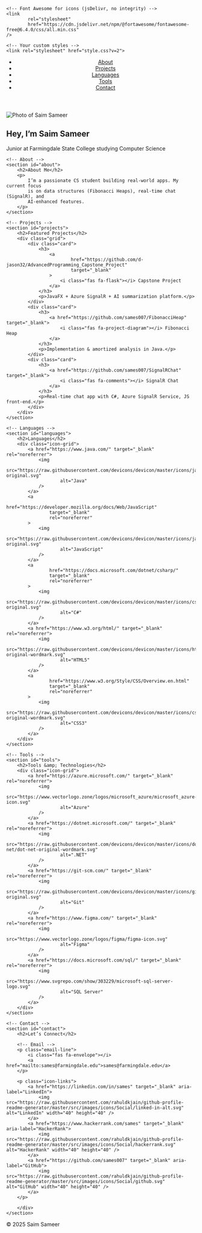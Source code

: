 <!DOCTYPE html>
<html lang="en">
<head>
    <meta charset="UTF-8" />
    <meta
            name="description"
            content="Saim Sameer – Junior CS student at Farmingdale State College. Building real‑world apps in Java, C#, JS, AI, SignalR."
    />
    <meta name="viewport" content="width=device-width, initial-scale=1" />
    <title>Saim Sameer | CS Junior</title>

    <!-- Font Awesome for icons (jsDelivr, no integrity) -->
    <link
            rel="stylesheet"
            href="https://cdn.jsdelivr.net/npm/@fortawesome/fontawesome-free@6.4.0/css/all.min.css"
    />

    <!-- Your custom styles -->
    <link rel="stylesheet" href="style.css?v=2">
</head>
<body>
<header>
    <nav aria-label="Main navigation">
        <ul>
            <li><a href="#about">About</a></li>
            <li><a href="#projects">Projects</a></li>
            <li><a href="#languages">Languages</a></li>
            <li><a href="#tools">Tools</a></li>
            <li><a href="#contact">Contact</a></li>
        </ul>
    </nav>
</header>

<main>
    <!-- Hero -->
    <section id="hero">
        <img
                src="image/IMG_0037 (1).jpg"
                alt="Photo of Saim Sameer"
                class="profile-pic"
        />
        <h1>Hey, I’m <span>Saim Sameer</span></h1>
        <p>Junior at Farmingdale State College studying Computer Science</p>
        <p class="social-links">
            <a href="https://github.com/sames007" target="_blank" aria-label="GitHub">
                <i class="fab fa-github fa-2x"></i>
            </a>
            <a
                    href="https://www.linkedin.com/in/saim-sameer-6849b934a/"
                    target="_blank"
                    aria-label="LinkedIn"
            >
                <i class="fab fa-linkedin fa-2x"></i>
            </a>
            <a
                    href="https://www.hackerrank.com/profile/sames1"
                    target="_blank"
                    aria-label="HackerRank"
            >
                <i class="fab fa-hackerrank fa-2x"></i>
            </a>
        </p>
    </section>

    <!-- About -->
    <section id="about">
        <h2>About Me</h2>
        <p>
            I’m a passionate CS student building real‑world apps. My current focus
            is on data structures (Fibonacci Heaps), real‑time chat (SignalR), and
            AI‑enhanced features.
        </p>
    </section>

    <!-- Projects -->
    <section id="projects">
        <h2>Featured Projects</h2>
        <div class="grid">
            <div class="card">
                <h3>
                    <a
                            href="https://github.com/d-jason32/AdvancedProgramming_Capstone_Project"
                            target="_blank"
                    >
                        <i class="fas fa-flask"></i> Capstone Project
                    </a>
                </h3>
                <p>JavaFX + Azure SignalR + AI summarization platform.</p>
            </div>
            <div class="card">
                <h3>
                    <a href="https://github.com/sames007/FibonacciHeap" target="_blank">
                        <i class="fas fa-project-diagram"></i> Fibonacci Heap
                    </a>
                </h3>
                <p>Implementation & amortized analysis in Java.</p>
            </div>
            <div class="card">
                <h3>
                    <a href="https://github.com/sames007/SignalRChat" target="_blank">
                        <i class="fas fa-comments"></i> SignalR Chat
                    </a>
                </h3>
                <p>Real‑time chat app with C#, Azure SignalR Service, JS front‑end.</p>
            </div>
        </div>
    </section>

    <!-- Languages -->
    <section id="languages">
        <h2>Languages</h2>
        <div class="icon-grid">
            <a href="https://www.java.com/" target="_blank" rel="noreferrer">
                <img
                        src="https://raw.githubusercontent.com/devicons/devicon/master/icons/java/java-original.svg"
                        alt="Java"
                />
            </a>
            <a
                    href="https://developer.mozilla.org/docs/Web/JavaScript"
                    target="_blank"
                    rel="noreferrer"
            >
                <img
                        src="https://raw.githubusercontent.com/devicons/devicon/master/icons/javascript/javascript-original.svg"
                        alt="JavaScript"
                />
            </a>
            <a
                    href="https://docs.microsoft.com/dotnet/csharp/"
                    target="_blank"
                    rel="noreferrer"
            >
                <img
                        src="https://raw.githubusercontent.com/devicons/devicon/master/icons/csharp/csharp-original.svg"
                        alt="C#"
                />
            </a>
            <a href="https://www.w3.org/html/" target="_blank" rel="noreferrer">
                <img
                        src="https://raw.githubusercontent.com/devicons/devicon/master/icons/html5/html5-original-wordmark.svg"
                        alt="HTML5"
                />
            </a>
            <a
                    href="https://www.w3.org/Style/CSS/Overview.en.html"
                    target="_blank"
                    rel="noreferrer"
            >
                <img
                        src="https://raw.githubusercontent.com/devicons/devicon/master/icons/css3/css3-original-wordmark.svg"
                        alt="CSS3"
                />
            </a>
        </div>
    </section>

    <!-- Tools -->
    <section id="tools">
        <h2>Tools &amp; Technologies</h2>
        <div class="icon-grid">
            <a href="https://azure.microsoft.com/" target="_blank" rel="noreferrer">
                <img
                        src="https://www.vectorlogo.zone/logos/microsoft_azure/microsoft_azure-icon.svg"
                        alt="Azure"
                />
            </a>
            <a href="https://dotnet.microsoft.com/" target="_blank" rel="noreferrer">
                <img
                        src="https://raw.githubusercontent.com/devicons/devicon/master/icons/dot-net/dot-net-original-wordmark.svg"
                        alt=".NET"
                />
            </a>
            <a href="https://git-scm.com/" target="_blank" rel="noreferrer">
                <img
                        src="https://raw.githubusercontent.com/devicons/devicon/master/icons/git/git-original.svg"
                        alt="Git"
                />
            </a>
            <a href="https://www.figma.com/" target="_blank" rel="noreferrer">
                <img
                        src="https://www.vectorlogo.zone/logos/figma/figma-icon.svg"
                        alt="Figma"
                />
            </a>
            <a href="https://docs.microsoft.com/sql/" target="_blank" rel="noreferrer">
                <img
                        src="https://www.svgrepo.com/show/303229/microsoft-sql-server-logo.svg"
                        alt="SQL Server"
                />
            </a>
        </div>
    </section>

    <!-- Contact -->
    <section id="contact">
        <h2>Let’s Connect</h2>

        <!-- Email -->
        <p class="email-line">
            <i class="fas fa-envelope"></i>
            <a href="mailto:sames@farmingdale.edu">sames@farmingdale.edu</a>
        </p>

        <p class="icon-links">
            <a href="https://linkedin.com/in/sames" target="_blank" aria-label="LinkedIn">
                <img src="https://raw.githubusercontent.com/rahuldkjain/github-profile-readme-generator/master/src/images/icons/Social/linked-in-alt.svg" alt="LinkedIn" width="40" height="40" />
            </a>
            <a href="https://www.hackerrank.com/sames" target="_blank" aria-label="HackerRank">
                <img src="https://raw.githubusercontent.com/rahuldkjain/github-profile-readme-generator/master/src/images/icons/Social/hackerrank.svg" alt="HackerRank" width="40" height="40" />
            </a>
            <a href="https://github.com/sames007" target="_blank" aria-label="GitHub">
                <img src="https://raw.githubusercontent.com/rahuldkjain/github-profile-readme-generator/master/src/images/icons/Social/github.svg" alt="GitHub" width="40" height="40" />
            </a>
        </p>

        </div>
    </section>
</main>

<footer>
    <p>© 2025 Saim Sameer</p>
</footer>

<script>
    // Smooth scrolling
    document.querySelectorAll("nav a").forEach((a) =>
        a.addEventListener("click", (e) => {
            e.preventDefault();
            document
                .querySelector(a.getAttribute("href"))
                .scrollIntoView({ behavior: "smooth" });
        })
    );
</script>
</body>
</html>
